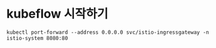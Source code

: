 # kubeflow 시작하기
```
kubectl port-forward --address 0.0.0.0 svc/istio-ingressgateway -n istio-system 8080:80
```